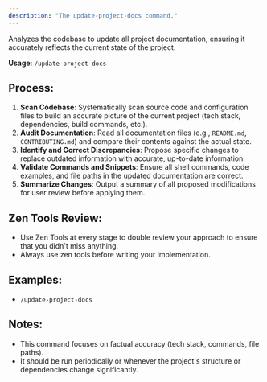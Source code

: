 ```yaml
---
description: "The update-project-docs command."
---
```


Analyzes the codebase to update all project documentation, ensuring it accurately reflects the current state of the project.

**Usage**: `/update-project-docs`

## Process:
1.  **Scan Codebase**: Systematically scan source code and configuration files to build an accurate picture of the current project (tech stack, dependencies, build commands, etc.).
2.  **Audit Documentation**: Read all documentation files (e.g., `README.md`, `CONTRIBUTING.md`) and compare their contents against the actual state.
3.  **Identify and Correct Discrepancies**: Propose specific changes to replace outdated information with accurate, up-to-date information.
4.  **Validate Commands and Snippets**: Ensure all shell commands, code examples, and file paths in the updated documentation are correct.
5.  **Summarize Changes**: Output a summary of all proposed modifications for user review before applying them.

## Zen Tools Review:
- Use Zen Tools at every stage to double review your approach to ensure that you didn't miss anything.
- Always use zen tools before writing your implementation.

## Examples:
-   `/update-project-docs`

## Notes:
-   This command focuses on factual accuracy (tech stack, commands, file paths).
-   It should be run periodically or whenever the project's structure or dependencies change significantly.
